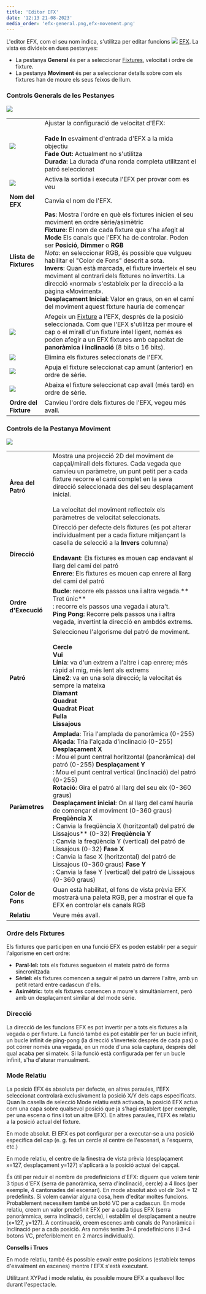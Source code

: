 ```yaml
---
title: 'Editor EFX'
date: '12:13 21-08-2023'
media_order: 'efx-general.png,efx-movement.png'
---
```


L'editor EFX, com el seu nom indica, s'utilitza per editar funcions ![](/basics/efx.png) [EFX](/basics/glossary-and-concepts#efx). La vista es divideix en dues pestanyes:

* La pestanya **General** és per a seleccionar [Fixtures](/basics/glossary-and-concepts#fixtures), velocitat i ordre de fixture.
* La pestanya **Moviment** és per a seleccionar detalls sobre com els fixtures han de moure els seus feixos de llum.

### Controls Generals de les Pestanyes

![](efx-general.png)

|     |     |
| --- | --- |
| ![](/basics/speed.png) | Ajustar la configuració de velocitat d'EFX:<br><br> **Fade In** esvaiment d'entrada d'EFX a la mida objectiu<br> **Fade Out:** Actualment no s'utilitza<br> **Durada:** La durada d'una ronda completa utilitzant el patró seleccionat |
| ![](/basics/player_play.png) | Activa la sortida i executa l'EFX per provar com es veu |
| **Nom del EFX** | Canvia el nom de l'EFX. |
| **Llista de Fixtures** | **Pas**: Mostra l'ordre en què els fixtures inicien el seu moviment en ordre sèrie/asimètric<br> **Fixture**: El nom de cada fixture que s'ha afegit al<br> **Mode** Els canals que l'EFX ha de controlar. Poden ser **Posició**, **Dimmer** o **RGB** <br>*Nota*: en seleccionar RGB, és possible que vulgueu habilitar el "Color de Fons" descrit a sota.<br> **Invers**: Quan està marcada, el fixture inverteix el seu moviment al contrari dels fixtures no invertits. La direcció «normal» s'estableix per la direcció a la pàgina «Moviment».<br>**Desplaçament Inicial**: Valor en graus, on en el camí del moviment aquest fixture hauria de començar |
| ![](/basics/edit_add.png) | Afegeix un  [Fixture](/basics/glossary-and-concepts#fixtures) a l'EFX, després de la posició seleccionada. Com que l'EFX s'utilitza per moure el cap o el mirall d'un fixture intel·ligent, només es poden afegir a un EFX fixtures amb capacitat de **panoràmica i inclinació** (8 bits o 16 bits). |
| ![](/basics/edit_remove.png) | Elimina els fixtures seleccionats de l'EFX. |
| ![](/basics/up.png) | Apuja el fixture seleccionat cap amunt (anterior) en ordre de sèrie. |
| ![](/basics/down.png) | Abaixa el fixture seleccionat cap avall (més tard) en ordre de sèrie. |
| **Ordre del Fixture** | Canvieu l'ordre dels fixtures de l'EFX, vegeu més avall. |

### Controls de la Pestanya Moviment

![](efx-movement.png)

|     |     |
| --- | --- |
| **Àrea del Patró** | Mostra una projecció 2D del moviment de capçal/mirall dels fixtures. Cada vegada que canvieu un paràmetre, un punt petit per a cada fixture recorre el camí complet en la seva direcció seleccionada des del seu desplaçament inicial.<br><br>La velocitat del moviment reflecteix els paràmetres de velocitat seleccionats. |
| **Direcció** | Direcció per defecte dels fixtures (es pot alterar individualment per a cada fixture mitjançant la casella de selecció a la **Invers** columna)<br><br>**Endavant**: Els fixtures es mouen cap endavant al llarg del camí del patró<br>**Enrere**: Els fixtures es mouen cap enrere al llarg del camí del patró |
| **Ordre d'Execució** | **Bucle**: recorre els passos una i altra vegada.** Tret únic**<br>: recorre els passos una vegada i atura't.<br>**Ping Pong**: Recorre pels passos una i altra vegada, invertint la direcció en ambdós extrems. |
| **Patró** | Seleccioneu l'algorisme del patró de moviment.<br><br>**Cercle**<br>**Vui**<br>**Línia**: va d'un extrem a l'altre i cap enrere; més ràpid al mig, més lent als extrems<br>**Line2**: va en una sola direcció; la velocitat és sempre la mateixa<br>**Diamant**<br>**Quadrat**<br>**Quadrat Picat**<br>**Fulla**<br>**Lissajous** |
| **Paràmetres** | **Amplada**: Tria l'amplada de panoràmica (0-255)<br>**Alçada**: Tria l'alçada d'inclinació (0-255) **Desplaçament X**<br>: Mou el punt central horitzontal (panoràmica) del patró (0-255) **Desplaçament Y**<br>: Mou el punt central vertical (inclinació) del patró (0-255)<br>**Rotació**: Gira el patró al llarg del seu eix (0-360 graus)<br>**Desplaçament inicial**: On al llarg del camí hauria de començar el moviment (0-360 graus) **Freqüència X**<br>: Canvia la freqüència X (horitzontal) del patró de Lissajous** (0-32) **Freqüència Y**<br>: Canvia la freqüència Y (vertical) del patró de Lissajous (0-32) **Fase X**<br>: Canvia la fase X (horitzontal) del patró de Lissajous (0-360 graus) **Fase Y**<br>: Canvia la fase Y (vertical) del patró de Lissajous (0-360 graus) |
| **Color de Fons** | Quan està habilitat, el fons de vista prèvia EFX mostrarà una paleta RGB, per a mostrar el que fa EFX en controlar els canals RGB |
| **Relatiu** | Veure més avall. |

### Ordre dels Fixtures

Els fixtures que participen en una funció EFX es poden establir per a seguir l'algorisme en cert ordre:

* **Paral·lel:** tots els fixtures segueixen el mateix patró de forma sincronitzada
* **Sèriel:** els fixtures comencen a seguir el patró un darrere l'altre, amb un petit retard entre cadascun d'ells.
* **Asimètric:** tots els fixtures comencen a moure's simultàniament, però amb un desplaçament similar al del mode sèrie.

### Direcció

La direcció de les funcions EFX es pot invertir per a tots els fixtures a la vegada o per fixture. La funció també es pot establir per fer un bucle infinit, un bucle infinit de ping-pong (la direcció s'inverteix després de cada pas) o pot córrer només una vegada, en un mode d'una sola captura, després del qual acaba per si mateix. Si la funció està configurada per fer un bucle infinit, s'ha d'aturar manualment.

### Mode Relatiu

La posició EFX és absoluta per defecte, en altres paraules, l'EFX seleccionat controlarà exclusivament la posició X/Y dels caps especificats. Quan la casella de selecció Mode relatiu està activada, la posició EFX actua com una capa sobre qualsevol posició que ja s'hagi establert (per exemple, per una escena o fins i tot un altre EFX). En altres paraules, l'EFX és relatiu a la posició actual del fixture.

En mode absolut. El EFX es pot configurar per a executar-se a una posició específica del cap (e. g. fes un cercle al centre de l'escenari, a l'esquerra, etc.)

En mode relatiu, el centre de la finestra de vista prèvia (desplaçament x=127, desplaçament y=127) s'aplicarà a la posició actual del capçal.

És útil per reduir el nombre de predefinicions d'EFX: diguem que volem tenir 3 tipus d'EFX (serra de panoràmica, serra d'inclinació, cercle) a 4 llocs (per exemple, 4 cantonades del escenari). En mode absolut això vol dir 3x4 = 12 predefinits. Si volem canviar alguna cosa, hem d'editar moltes funcions. Probablement necessitem també un botó VC per a cadascun. En mode relatiu, creem un valor predefinit EFX per a cada tipus EFX (serra panoràmmica, serra inclinació, cercle), i establim el desplaçament a neutre (x=127, y=127). A continuació, creem escenes amb canals de Panoràmica i Inclinació per a cada posició. Ara només tenim 3+4 predefinicions (i 3+4 botons VC, preferiblement en 2 marcs individuals).

**Consells i Trucs**

En mode relatiu, també és possible esvair entre posicions (estableix temps d'esvaïment en escenes) mentre l'EFX s'està executant.

Utilitzant XYPad i mode relatiu, és possible moure EFX a qualsevol lloc durant l'espectacle.
